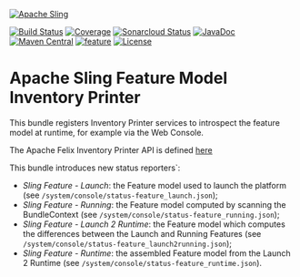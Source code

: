 [![Apache Sling](https://sling.apache.org/res/logos/sling.png)](https://sling.apache.org)

&#32;[![Build Status](https://ci-builds.apache.org/job/Sling/job/modules/job/sling-org-apache-sling-feature-inventoryprinter/job/master/badge/icon)](https://ci-builds.apache.org/job/Sling/job/modules/job/sling-org-apache-sling-feature-inventoryprinter/job/master/)&#32;[![Coverage](https://sonarcloud.io/api/project_badges/measure?project=apache_sling-org-apache-sling-feature-inventoryprinter&metric=coverage)](https://sonarcloud.io/dashboard?id=apache_sling-org-apache-sling-feature-inventoryprinter)&#32;[![Sonarcloud Status](https://sonarcloud.io/api/project_badges/measure?project=apache_sling-org-apache-sling-feature-inventoryprinter&metric=alert_status)](https://sonarcloud.io/dashboard?id=apache_sling-org-apache-sling-feature-inventoryprinter)&#32;[![JavaDoc](https://www.javadoc.io/badge/org.apache.sling/org.apache.sling.feature.inventoryprinter.svg)](https://www.javadoc.io/doc/org.apache.sling/org.apache.sling.feature.inventoryprinter)&#32;[![Maven Central](https://maven-badges.herokuapp.com/maven-central/org.apache.sling/org.apache.sling.feature.inventoryprinter/badge.svg)](https://search.maven.org/#search%7Cga%7C1%7Cg%3A%22org.apache.sling%22%20a%3A%22org.apache.sling.feature.inventoryprinter%22)&#32;[![feature](https://sling.apache.org/badges/group-feature.svg)](https://github.com/apache/sling-aggregator/blob/master/docs/groups/feature.md) [![License](https://img.shields.io/badge/License-Apache%202.0-blue.svg)](https://www.apache.org/licenses/LICENSE-2.0)

# Apache Sling Feature Model Inventory Printer

This bundle registers Inventory Printer services to introspect the feature model at runtime, for example via the Web Console.

The Apache Felix Inventory Printer API is defined [here](https://github.com/apache/felix-dev/blob/master/inventory/src/main/java/org/apache/felix/inventory/InventoryPrinter.java)

This bundle introduces new status reporters`:

 * _Sling Feature - Launch_: the Feature model used to launch the platform (see `/system/console/status-feature_launch.json`);
 * _Sling Feature - Running_: the Feature model computed by scanning the BundleContext (see `/system/console/status-feature_running.json`);
 * _Sling Feature - Launch 2 Runtime_: the Feature model which computes the differences between the Launch and Running Features (see `/system/console/status-feature_launch2running.json`);
 * _Sling Feature - Runtime_: the assembled Feature model from the Launch 2 Runtime (see `/system/console/status-feature_runtime.json`).
